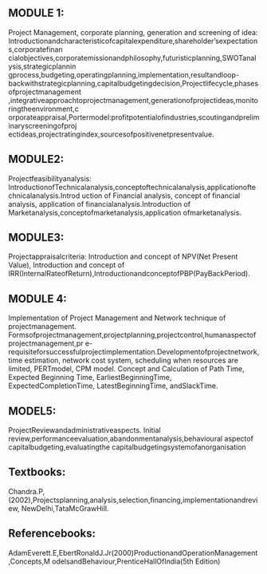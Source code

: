 ## MODULE 1:
Project Management, corporate planning, generation and screening of idea:
 Introductionandcharacteristicofcapitalexpenditure,shareholder’sexpectations,corporatefinan
cialobjectives,corporatemissionandphilosophy,futuristicplanning,SWOTanalysis,strategicplannin
gprocess,budgeting,operatingplanning,implementation,resultandloop-backwithstrategicplanning,capitalbudgetingdecision,Projectlifecycle,phasesofprojectmanagement
,integrativeapproachtoprojectmanagement,generationofprojectideas,monitoringtheenvironment,c
orporateappraisal,Portermodel:profitpotentialofindustries,scoutingandpreliminaryscreeningofproj
ectideas,projectratingindex,sourcesofpositivenetpresentvalue.
## MODULE2:
Projectfeasibilityanalysis:
IntroductionofTechnicalanalysis,conceptoftechnicalanalysis,applicationoftechnicalanalysis.Introd
uction of Financial analysis, concept of financial analysis, application of 
financialanalysis.Introduction of Marketanalysis,conceptofmarketanalysis,application 
ofmarketanalysis.
## MODULE3:
Projectappraisalcriteria:
Introduction and concept of NPV(Net Present Value), Introduction and concept of 
IRR(InternalRateofReturn),IntroductionandconceptofPBP(PayBackPeriod).
## MODULE 4:
 Implementation of Project Management and Network technique of 
projectmanagement.
Formsofprojectmanagement,projectplanning,projectcontrol,humanaspectofprojectmanagement,pr
e-requisiteforsuccessfulprojectimplementation.Developmentofprojectnetwork, time estimation, 
network cost system, scheduling when resources are limited, PERTmodel, CPM model. Concept 
and Calculation of Path Time, Expected Beginning Time, EarliestBeginningTime, 
ExpectedCompletionTime, LatestBeginningTime, andSlackTime.
## MODEL5:
ProjectReviewandadministrativeaspects.
Initial review,performanceevaluation,abandonmentanalysis,behavioural aspectof 
capitalbudgeting,evaluatingthe capitalbudgetingsystemofanorganisation
## Textbooks:
Chandra.P,(2002),Projectsplanning,analysis,selection,financing,implementationandreview,
NewDelhi,TataMcGrawHill.
## Referencebooks:
AdamEverett.E,EbertRonaldJ.Jr(2000)ProductionandOperationManagement,Concepts,M
odelsandBehaviour,PrenticeHallOfIndia(5th Edition)